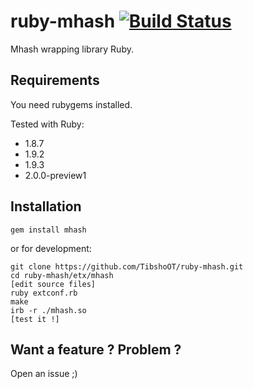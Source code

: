 # ruby-mhash [![Build Status](https://travis-ci.org/TibshoOT/ruby-mhash.png?branch=master)](https://travis-ci.org/TibshoOT/ruby-mhash)

Mhash wrapping library Ruby.

## Requirements

You need rubygems installed.

Tested with Ruby:

* 1.8.7
* 1.9.2
* 1.9.3
* 2.0.0-preview1

## Installation

    gem install mhash

or for development:

    git clone https://github.com/TibshoOT/ruby-mhash.git
    cd ruby-mhash/etx/mhash
    [edit source files]
    ruby extconf.rb
    make
    irb -r ./mhash.so
    [test it !]

## Want a feature ? Problem ?

Open an issue ;)

